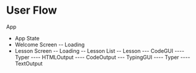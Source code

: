 # User Flow

App

- App State
- Welcome Screen
  -- Loading
- Lesson Screen
  -- Loading
  -- Lesson List
  -- Lesson
  --- CodeGUI
  ---- Typer
  ---- HTMLOutput
  ---- CodeOutput
  --- TypingGUI
  ---- Typer
  ---- TextOutput
